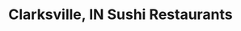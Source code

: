 ---
layout: city
title: Clarksville, IN Sushi Restaurants
permalink: /indiana/clarksville/
stateAbbr: IN
stateName: Indiana
cityName: Clarksville
---
